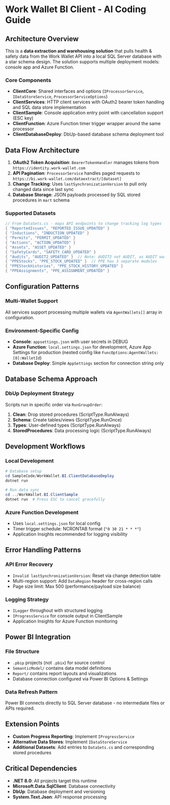 # Work Wallet BI Client - AI Coding Guide

## Architecture Overview

This is a **data extraction and warehousing solution** that pulls health & safety data from the Work Wallet API into a local SQL Server database with a star schema design. The solution supports multiple deployment models: console app and Azure Function.

### Core Components

- **ClientCore**: Shared interfaces and options (`IProcessorService`, `IDataStoreService`, `ProcessorServiceOptions`)
- **ClientServices**: HTTP client services with OAuth2 bearer token handling and SQL data store implementation
- **ClientSample**: Console application entry point with cancellation support (ESC key)
- **ClientFunction**: Azure Function timer trigger wrapper around the same processor
- **ClientDatabaseDeploy**: DbUp-based database schema deployment tool

## Data Flow Architecture

1. **OAuth2 Token Acquisition**: `BearerTokenHandler` manages tokens from `https://identity.work-wallet.com`
2. **API Pagination**: `ProcessorService` handles paged requests to `https://bi.work-wallet.com/dataextract/[dataset]`
3. **Change Tracking**: Uses `lastSynchronizationVersion` to pull only changed data since last sync
4. **Database Storage**: JSON payloads processed by SQL stored procedures in `mart` schema

### Supported Datasets
```csharp
// From DataSets.cs - maps API endpoints to change tracking log types
{ "ReportedIssues", "REPORTED_ISSUE_UPDATED" }
{ "Inductions", "INDUCTION_UPDATED" }
{ "Permits", "PERMIT_UPDATED" }
{ "Actions", "ACTION_UPDATED" }
{ "Assets", "ASSET_UPDATED" }
{ "SafetyCards", "SAFETY_CARD_UPDATED" }
{ "Audits", "AUDIT2_UPDATED" }  // Note: AUDIT2 not AUDIT, as AUDIT was used for the original SiteAudits implementation
{ "PPEStocks", "PPE_STOCK_UPDATED" }  // PPE has 3 separate modules
{ "PPEStockHistories", "PPE_STOCK_HISTORY_UPDATED" }
{ "PPEAssignments", "PPE_ASSIGNMENT_UPDATED" }
```

## Configuration Patterns

### Multi-Wallet Support
All services support processing multiple wallets via `AgentWallets[]` array in configuration.

### Environment-Specific Config
- **Console**: `appsettings.json` with user secrets in DEBUG
- **Azure Function**: `local.settings.json` for development, Azure App Settings for production (nested config like `FuncOptions:AgentWallets:[0]:WalletId`)
- **Database Deploy**: Simple `AppSettings` section for connection string only

## Database Schema Approach

### DbUp Deployment Strategy
Scripts run in specific order via `RunGroupOrder`:
1. **Clean**: Drop stored procedures (ScriptType.RunAlways)
2. **Schema**: Create tables/views (ScriptType.RunOnce)
3. **Types**: User-defined types (ScriptType.RunAlways)
4. **StoredProcedures**: Data processing logic (ScriptType.RunAlways)

## Development Workflows

### Local Development
```powershell
# Database setup
cd SampleCode/WorkWallet.BI.ClientDatabaseDeploy
dotnet run

# Run data sync
cd ../WorkWallet.BI.ClientSample  
dotnet run  # Press ESC to cancel gracefully
```

### Azure Function Development
- Uses `local.settings.json` for local config
- Timer trigger schedule: NCRONTAB format (`"0 30 21 * * *"`)
- Application Insights recommended for logging visibility

## Error Handling Patterns

### API Error Recovery
- `Invalid lastSynchronizationVersion`: Reset via change detection table
- Multi-region support: Add `DataRegion` header for cross-region calls
- Page size limit: Max 500 (performance/payload size balance)

### Logging Strategy
- `ILogger` throughout with structured logging
- `IProgressService` for console output in ClientSample
- Application Insights for Azure Function monitoring

## Power BI Integration

### File Structure
- `.pbip` projects (not `.pbix`) for source control
- `SemanticModel/` contains data model definitions
- `Report/` contains report layouts and visualizations
- Database connection configured via Power BI Options & Settings

### Data Refresh Pattern
Power BI connects directly to SQL Server database - no intermediate files or APIs required.

## Extension Points

- **Custom Progress Reporting**: Implement `IProgressService` 
- **Alternative Data Stores**: Implement `IDataStoreService`
- **Additional Datasets**: Add entries to `DataSets.cs` and corresponding stored procedures

## Critical Dependencies

- **.NET 8.0**: All projects target this runtime
- **Microsoft.Data.SqlClient**: Database connectivity
- **DbUp**: Database deployment and versioning
- **System.Text.Json**: API response processing
